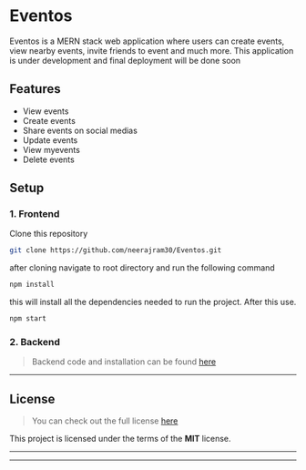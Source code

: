 Eventos
============
Eventos is a MERN stack web application where users can create events, view nearby events, invite friends to event and much more. This application is under development and final deployment will be done soon 

<!-- ![Chat Preview](http://i.imgur.com/lgRe8z4.png) -->



## Features
- View events 
- Create events 
- Share events on social medias
- Update events 
- View myevents 
- Delete events

<!-- .
![User Features](http://i.imgur.com/WbF1fi2.png)

.
![Admin Features](http://i.imgur.com/xQFaadt.png) -->



## Setup

### 1. Frontend

Clone this repository

```sh
git clone https://github.com/neerajram30/Eventos.git

```
after cloning navigate to root directory and run the following command

```sh
npm install

```
this will install all the dependencies needed to run the project. After this use.
```sh
npm start
```

### 2. Backend

>Backend code and installation can be found [here](https://github.com/neerajram30/Eventos-backend)


---

## License
>You can check out the full license [here](https://github.com/neerajram30/Events-backend/blob/main/LICENSE)

This project is licensed under the terms of the **MIT** license.

---


---